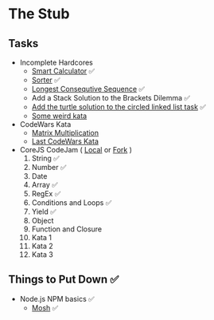 # The Stub

## Tasks
- Incomplete Hardcores
  - [Smart Calculator](https://github.com/TomSssM/smart-calculator) ✅
  - [Sorter](https://github.com/TomSssM/sorter) ✅
  - [Longest Consequtive Sequence](https://github.com/TomSssM/longest-consecutive-sequence) ✅
  - Add a Stack Solution to the Brackets Dilemma ✅
  - [Add the turtle solution to the circled linked list task](http://raganwald.com/2013/02/15/turtles-and-iterators.js.html) ✅
  - [Some weird kata](https://github.com/yankouskia/you-are-awesome/blob/master/test.js)
- CodeWars Kata
  - [Matrix Multiplication](https://www.codewars.com/kata/matrix-multiplier)
  - [Last CodeWars Kata](http://www.codewars.com/kata/functional-sql)
- CoreJS CodeJam ( [Local](./codejam-corejs) or [Fork](https://github.com/TomSssM/js-assignments) )
    1. String ✅
    2. Number ✅
    3. Date
    4. Array ✅
    5. RegEx ✅
    6. Conditions and Loops ✅
    7. Yield ✅
    8. Object
    9. Function and Closure
    10. Kata 1
    11. Kata 2
    12. Kata 3

## Things to Put Down ✅
- Node.js NPM basics ✅
  - [Mosh](https://youtu.be/TlB_eWDSMt4) ✅
